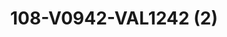 ---
title: 108-V0942-VAL1242 (2)
image: 108-V0942-VAL1242 (2).jpg
brand: outlet-sposa
layout: vestito
---